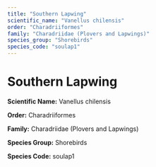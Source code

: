```yaml
---
title: "Southern Lapwing"
scientific_name: "Vanellus chilensis"
order: "Charadriiformes"
family: "Charadriidae (Plovers and Lapwings)"
species_group: "Shorebirds"
species_code: "soulap1"
---
```


# Southern Lapwing

**Scientific Name:** Vanellus chilensis

**Order:** Charadriiformes

**Family:** Charadriidae (Plovers and Lapwings)

**Species Group:** Shorebirds

**Species Code:** soulap1
